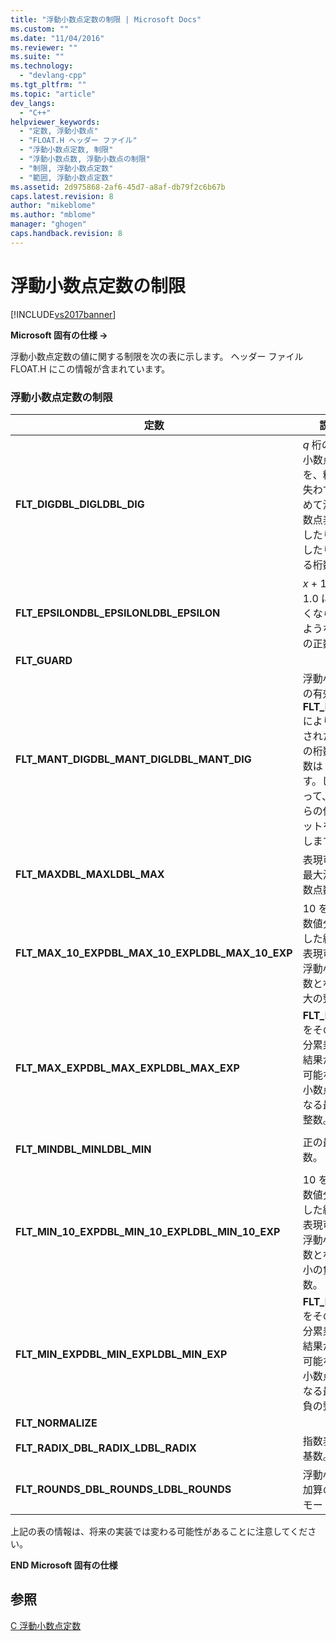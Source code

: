 ```yaml
---
title: "浮動小数点定数の制限 | Microsoft Docs"
ms.custom: ""
ms.date: "11/04/2016"
ms.reviewer: ""
ms.suite: ""
ms.technology: 
  - "devlang-cpp"
ms.tgt_pltfrm: ""
ms.topic: "article"
dev_langs: 
  - "C++"
helpviewer_keywords: 
  - "定数, 浮動小数点"
  - "FLOAT.H ヘッダー ファイル"
  - "浮動小数点定数, 制限"
  - "浮動小数点数, 浮動小数点の制限"
  - "制限, 浮動小数点定数"
  - "範囲, 浮動小数点定数"
ms.assetid: 2d975868-2af6-45d7-a8af-db79f2c6b67b
caps.latest.revision: 8
author: "mikeblome"
ms.author: "mblome"
manager: "ghogen"
caps.handback.revision: 8
---
```

# 浮動小数点定数の制限
[!INCLUDE[vs2017banner](../assembler/inline/includes/vs2017banner.md)]

**Microsoft 固有の仕様 →**  
  
 浮動小数点定数の値に関する制限を次の表に示します。  ヘッダー ファイル FLOAT.H にこの情報が含まれています。  
  
### 浮動小数点定数の制限  
  
|定数|説明|値|  
|--------|--------|-------|  
|**FLT\_DIGDBL\_DIGLDBL\_DIG**|*q* 桁の浮動小数点数を、精度を失わずに丸めて浮動小数点表現にしたり、戻したりできる桁数 *q*。|6 15 15|  
|**FLT\_EPSILONDBL\_EPSILONLDBL\_EPSILON**|*x* \+ 1.0 が 1.0 に等しくならないような最小の正数 *x*。|1.192092896e–07F 2.2204460492503131e–016 2.2204460492503131e–016|  
|**FLT\_GUARD**||0|  
|**FLT\_MANT\_DIGDBL\_MANT\_DIGLDBL\_MANT\_DIG**|浮動小数点の有効桁で **FLT\_RADIX** により指定された基数の桁数。  基数は 2 です。したがって、これらの値はビットを指定します。|24 53 53|  
|**FLT\_MAXDBL\_MAXLDBL\_MAX**|表現可能な最大浮動小数点数。|3.402823466e\+38F 1.7976931348623158e\+308 1.7976931348623158e\+308|  
|**FLT\_MAX\_10\_EXPDBL\_MAX\_10\_EXPLDBL\_MAX\_10\_EXP**|10 をその数値分累乗した結果が表現可能な浮動小数点数となる最大の整数。|38 308 308|  
|**FLT\_MAX\_EXPDBL\_MAX\_EXPLDBL\_MAX\_EXP**|**FLT\_RADIX** をその数値分累乗した結果が表現可能な浮動小数点数となる最大の整数。|128 1024 1024|  
|**FLT\_MINDBL\_MINLDBL\_MIN**|正の最小数。|1.175494351e–38F 2.2250738585072014e–308 2.2250738585072014e–308|  
|**FLT\_MIN\_10\_EXPDBL\_MIN\_10\_EXPLDBL\_MIN\_10\_EXP**|10 をその数値分累乗した結果が表現可能な浮動小数点数となる最小の負の整数。|–37<br /><br /> –307<br /><br /> –307|  
|**FLT\_MIN\_EXPDBL\_MIN\_EXPLDBL\_MIN\_EXP**|**FLT\_RADIX** をその数値分累乗した結果が表現可能な浮動小数点数となる最小の負の整数。|–125<br /><br /> –1021<br /><br /> –1021|  
|**FLT\_NORMALIZE**||0|  
|**FLT\_RADIX\_DBL\_RADIX\_LDBL\_RADIX**|指数表記の基数。|2 2 2|  
|**FLT\_ROUNDS\_DBL\_ROUNDS\_LDBL\_ROUNDS**|浮動小数点加算の丸めモード。|1 \(近く\) 1 \(近く\) 1 \(近く\)|  
  
 上記の表の情報は、将来の実装では変わる可能性があることに注意してください。  
  
 **END Microsoft 固有の仕様**  
  
## 参照  
 [C 浮動小数点定数](../c-language/c-floating-point-constants.md)